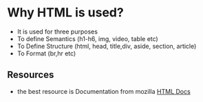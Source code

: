 # Why HTML is used?

- It is used for three purposes
- To define Semantics (h1-h6, img, video, table etc)
- To Define Structure (html, head, title,div, aside, section, article)
- To Format (br,hr etc)

## Resources

- the best resource is Documentation from mozilla [HTML Docs](https://developer.mozilla.org/en-US/docs/Web/HTML)
